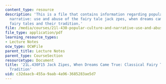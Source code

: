 ```yaml
---
content_type: resource
description: 'This is a file that contains information regarding popular culture and
  narrative: use and abuse of the fairy tale jack zpes, when dreams came true: classical
  fairy tales and their tradition.'
file: /media/courses/21l-430-popular-culture-and-narrative-use-and-abuse-of-the-fairy-tale-fall-2015/c32daacb455a9aab4a963685283ae5d7_MIT21L_430F15_WhenDreams.pdf
file_type: application/pdf
learning_resource_types:
- Lecture Notes
ocw_type: OCWFile
parent_title: Lecture Notes
parent_type: CourseSection
resourcetype: Document
title: '21L.430F15 Jack Zipes, When Dreams Came True: Classical Fairy Tales and Their
  Tradition'
uid: c32daacb-455a-9aab-4a96-3685283ae5d7
---
```

